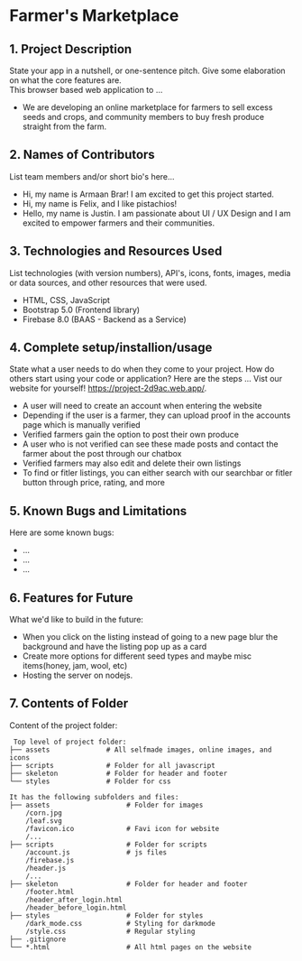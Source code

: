# Farmer's Marketplace

## 1. Project Description

State your app in a nutshell, or one-sentence pitch. Give some elaboration on what the core features are.  
This browser based web application to ...

* We are developing an online marketplace for farmers to sell excess seeds and crops, and community members to buy fresh produce straight from the farm.

## 2. Names of Contributors

List team members and/or short bio's here...

* Hi, my name is Armaan Brar! I am excited to get this project started.
* Hi, my name is Felix, and I like pistachios!
* Hello, my name is Justin. I am passionate about UI / UX Design and I am excited to empower farmers and their communities.

## 3. Technologies and Resources Used

List technologies (with version numbers), API's, icons, fonts, images, media or data sources, and other resources that were used.

* HTML, CSS, JavaScript
* Bootstrap 5.0 (Frontend library)
* Firebase 8.0 (BAAS - Backend as a Service)

## 4. Complete setup/installion/usage

State what a user needs to do when they come to your project.  How do others start using your code or application?
Here are the steps ...
Vist our website for yourself! <https://project-2d9ac.web.app/>.

* A user will need to create an account when entering the website
* Depending if the user is a farmer, they can upload proof in the accounts page which is manually verified
* Verified farmers gain the option to post their own produce
* A user who is not verified can see these made posts and contact the farmer about the post through our chatbox
* Verified farmers may also edit and delete their own listings
* To find or fitler listings, you can either search with our searchbar or fitler button through price, rating, and more

## 5. Known Bugs and Limitations

Here are some known bugs:

* ...
* ...
* ...

## 6. Features for Future

What we'd like to build in the future:

* When you click on the listing instead of going to a new page blur the background and have the listing pop up as a card
* Create more options for different seed types and maybe misc items(honey, jam, wool, etc)
* Hosting the server on nodejs.

## 7. Contents of Folder

Content of the project folder:

```text
 Top level of project folder: 
├── assets              # All selfmade images, online images, and icons
├── scripts             # Folder for all javascript
├── skeleton            # Folder for header and footer
└── styles              # Folder for css

It has the following subfolders and files:                 
├── assets                   # Folder for images
    /corn.jpg                
    /leaf.svg
    /favicon.ico             # Favi icon for website
    /...
├── scripts                  # Folder for scripts
    /account.js              # js files
    /firebase.js
    /header.js
    /...
├── skeleton                 # Folder for header and footer
    /footer.html
    /header_after_login.html
    /header_before_login.html
├── styles                   # Folder for styles
    /dark_mode.css           # Styling for darkmode
    /style.css               # Regular styling
├── .gitignore
└── *.html                   # All html pages on the website
```
